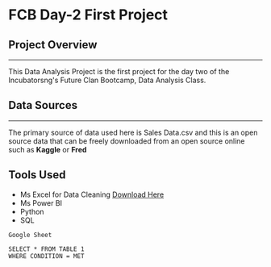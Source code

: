 # FCB Day-2 First Project
## Project Overview
---
This Data Analysis Project is the first project for the day two of the Incubatorsng's Future Clan Bootcamp, Data Analysis Class. 

## Data Sources
---
The primary source of data used here is Sales Data.csv and this is an open source data that can be freely downloaded from an open source online such as **Kaggle** or **Fred**

## Tools Used
- Ms Excel for Data Cleaning [Download Here](https://microsoft.com)
- Ms Power BI
- Python
- SQL


```
Google Sheet

SELECT * FROM TABLE 1
WHERE CONDITION = MET

```
